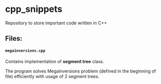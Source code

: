 # cpp_snippets
Repository to store important code written in C++

## Files:

#### `megainversions.cpp` 

Contains implementation of __segment tree__ class.

The program solves Megainversions problem (defined in the beginning of file) efficiently with usage of 2 segment trees.
